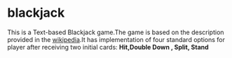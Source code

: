 blackjack
=========

This is a Text-based Blackjack game.The game is based on the description provided in the [wikipedia](http://en.wikipedia.org/wiki/Blackjack).It has implementation of four standard options for player after receiving two initial cards: __Hit,Double Down , Split, Stand__

